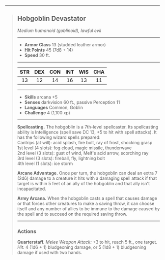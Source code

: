 ***
> ## Hobgoblin Devastator
> *Medium humanoid (goblinoid), lawful evil*
> 
> ***
> 
> - **Armor Class** 13 (studded leather armor)
> - **Hit Points** 45 (7d8 + 14)
> - **Speed** 30 ft.
> 
> ***
> 
> |STR|DEX|CON|INT|WIS|CHA|
> |:---:|:---:|:---:|:---:|:---:|:---:|
> |13|12|14|16|13|11|
> 
> ***
> 
> - **Skills** arcana +5
> - **Senses** darkvision 60 ft., passive Perception 11
> - **Languages** Common, Goblin
> - **Challenge** 4 (1,100 xp)
> 
> ***
> 
> **Spellcasting.** The hobgoblin is a 7th-level spellcaster. Its spellcasting ability is Intelligence (spell save DC 13, +5 to hit with spell attacks). It has the following wizard spells prepared:  
> Cantrips (at will): acid splash, fire bolt, ray of frost, shocking grasp  
> 1st level (4 slots): fog cloud, magic missile, thunderwave  
> 2nd level (3 slots): gust of wind, Melf's acid arrow, scorching ray  
> 3rd level (3 slots): fireball, fly, lightning bolt  
> 4th level (1 slots): ice storm
> 
> **Arcane Advantage.** Once per turn, the hobgoblin can deal an extra 7 (2d6) damage to a creature it hits with a damaging spell attack if that target is within 5 feet of an ally of the hobgoblin and that ally isn't incapacitated.
> 
> **Army Arcana.** When the hobgoblin casts a spell that causes damage or that forces other creatures to make a saving throw, it can choose itself and any number of allies to be immune to the damage caused by the spell and to succeed on the required saving throw.
> 
> ***
> 
> ### Actions
> **Quarterstaff.** *Melee Weapon Attack:* +3 to hit, reach 5 ft., one target. *Hit:* 4 (1d6 + 1) bludgeoning damage, or 5 (1d8 + 1) bludgeoning damage if used with two hands.